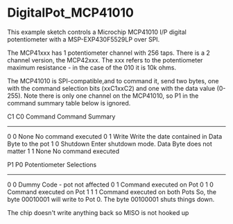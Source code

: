 # DigitalPot_MCP41010
  This example sketch controls a Microchip MCP41010 I/P digital potentiometer with a MSP-EXP430F5529LP over SPI.
  
  The MCP41xxx has 1 potentiometer channel with 256 taps.  There is a 2 channel version, the MCP42xxx.  The xxx refers to the potentiometer maximum resistance - in the case of the 010 it is 10k ohms.
   
  The MCP41010 is SPI-compatible,and to command it, send two bytes, one with the command selection bits (xxC1xxC2) and one with the data value (0-255).  Note there is only one channel on the MCP41010, so P1 in the command summary table below is ignored.
  
  C1  C0  Command  Command Summary
  --  --  -------  --------------------------------------------------------
   0   0  None     No command executed
   0   1  Write    Write the date contained in Data Byte to the pot
   1   0  Shutdown Enter shutdown mode.  Data Byte does not matter
   1   1  None     No command executed
   
  P1  P0  Potentiometer Selections
  --  --  ------------------------------------------------------------------
   0   0  Dummy Code - pot not affected
   0   1  Command executed on Pot 0
   1   0  Command executed on Pot 1
   1   1  Command executed on both Pots
  So, the byte 00010001 will write to Pot 0.  The byte 00100001 shuts things down.
  
  The chip doesn't write anything back so MISO is not hooked up
